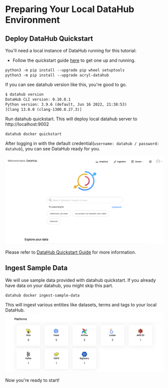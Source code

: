 # Preparing Your Local DataHub Environment

## Deploy DataHub Quickstart 

You'll need a local instance of DataHub running for this tutorial:
- Follow the quickstart guide [here](https://datahubproject.io/docs/quickstart) to get one up and running.
```shell
python3 -m pip install --upgrade pip wheel setuptools
python3 -m pip install --upgrade acryl-datahub
```
If you can see datahub version like this, you're good to go. 
```shell
$ datahub version
DataHub CLI version: 0.10.0.1
Python version: 3.9.6 (default, Jun 16 2022, 21:38:53)
[Clang 13.0.0 (clang-1300.0.27.3)]
```

Run datahub quickstart. This will deploy local datahub server to http://localhost:9002 
```shell
datahub docker quickstart
```
After logging in with the default credential(`username: datahub / password: datahub`), you can see DataHub ready for you. 

![datahub-main-ui](../../../imgs/tutorials/datahub-main-ui.png)

Please refer to [DataHub Quickstart Guide](https://datahubproject.io/docs/quickstart) for more information. 

## Ingest Sample Data
We will use sample data provided with datahub quickstart. 
If you already have data on your datahub, you might skip this part. 

```shell
datahub docker ingest-sample-data 
```
This will ingest various entities like datasets, terms and tags to your local DataHub.
![datahub-main-ui](../../../imgs/tutorials/sample-ingestion.png)

Now you're ready to start!